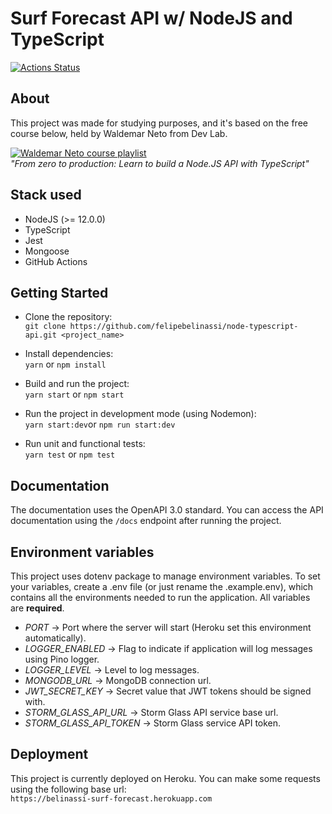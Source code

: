 # Surf Forecast API w/ NodeJS and TypeScript  
[![Actions Status](https://github.com/felipebelinassi/surf-forecast-api/workflows/Deploy%20Application/badge.svg)](https://github.com/felipebelinassi/surf-forecast-api/actions)

## About
This project was made for studying purposes, and it's based on the free course below, held by Waldemar Neto from Dev Lab.  

[![Waldemar Neto course playlist](https://i.ytimg.com/vi/W2ld5xRS3cY/hqdefault.jpg?sqp=-oaymwEXCOADEI4CSFryq4qpAwkIARUAAIhCGAE=&rs=AOn4CLAFA_8p2vChjGogMZLlGuyrFrPjiA)](https://www.youtube.com/playlist?list=PLz_YTBuxtxt6_Zf1h-qzNsvVt46H8ziKh "From zero to production: Learn to build a Node.JS API with TypeScript")  
*"From zero to production: Learn to build a Node.JS API with TypeScript"*  

## Stack used  
* NodeJS (>= 12.0.0)  
* TypeScript  
* Jest  
* Mongoose  
* GitHub Actions  

## Getting Started

* Clone the repository:  
```git clone https://github.com/felipebelinassi/node-typescript-api.git <project_name>```

* Install dependencies:  
```yarn``` or ```npm install```

* Build and run the project:  
```yarn start``` or ```npm start```

* Run the project in development mode (using Nodemon):  
```yarn start:dev```or ```npm run start:dev```

* Run unit and functional tests:  
```yarn test``` or ```npm test```

## Documentation  
The documentation uses the OpenAPI 3.0 standard. You can access the API documentation using the ```/docs``` endpoint after running the project.

## Environment variables  
This project uses dotenv package to manage environment variables. To set your variables, create a .env file (or just rename the .example.env), which contains all the environments needed to run the application. All variables are **required**.

- *PORT* -> Port where the server will start (Heroku set this environment automatically).  
- *LOGGER_ENABLED* -> Flag to indicate if application will log messages using Pino logger.  
- *LOGGER_LEVEL* -> Level to log messages.  
- *MONGODB_URL* -> MongoDB connection url.  
- *JWT_SECRET_KEY* -> Secret value that JWT tokens should be signed with.  
- *STORM_GLASS_API_URL* -> Storm Glass API service base url.  
- *STORM_GLASS_API_TOKEN* -> Storm Glass service API token.  

## Deployment  
This project is currently deployed on Heroku. You can make some requests using the following base url:  
`https://belinassi-surf-forecast.herokuapp.com`

